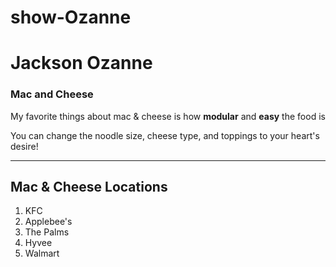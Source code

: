 # show-Ozanne
# Jackson Ozanne

### Mac and Cheese
My favorite things about mac & cheese is how **modular** and **easy** the food is

You can change the noodle size, cheese type, and toppings to your heart's desire!

----

## Mac & Cheese Locations
1. KFC
2. Applebee's
3. The Palms
4. Hyvee
5. Walmart

